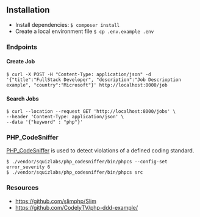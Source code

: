## Installation

- Install dependencies: ```$ composer install```
- Create a local environment file ```$ cp .env.example .env```

### Endpoints

#### Create Job

```
$ curl -X POST -H "Content-Type: application/json" -d '{"title":"FullStack Developer", "description":"Job Descrioption example", "country":"Microsoft"}' http://localhost:8000/job
```

#### Search Jobs

```
$ curl --location --request GET 'http://localhost:8000/jobs' \
--header 'Content-Type: application/json' \
--data '{"keyword" : "php"}'
```

### PHP_CodeSniffer

[PHP_CodeSniffer](https://github.com/PHPCSStandards/PHP_CodeSniffer/) is used to detect violations of a defined coding standard. 

```
$ ./vendor/squizlabs/php_codesniffer/bin/phpcs --config-set error_severity 6
$ ./vendor/squizlabs/php_codesniffer/bin/phpcs src
```

### Resources

- https://github.com/slimphp/Slim
- https://github.com/CodelyTV/php-ddd-example/
